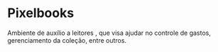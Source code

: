 # Pixelbooks

Ambiente de auxílio a leitores , que visa ajudar no controle de gastos, gerenciamento da coleção, entre outros. 
